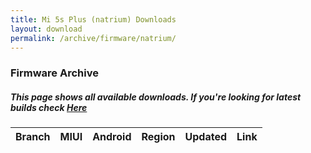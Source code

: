 ```yaml
---
title: Mi 5s Plus (natrium) Downloads
layout: download
permalink: /archive/firmware/natrium/
---
```


### Firmware Archive
##### This page shows all available downloads. If you're looking for latest builds check [Here](/firmware/natrium/)


<div class="table-responsive-md" id="table-wrapper">
<table id="firmware" class="compact table table-striped table-hover table-sm">
    <thead class="thead-dark">
        <tr>
            <th>Branch</th>
            <th>MIUI</th>
            <th>Android</th>
            <th>Region</th>
            <th>Updated</th>
            <th>Link</th>
        </tr>
    </thead>
    <script>loadFirmwareDownloads('natrium', 'full')</script>
</table>
</div>
